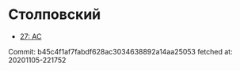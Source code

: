 # Столповский
- [27: AC](27.md)

Commit: b45c4f1af7fabdf628ac3034638892a14aa25053
 fetched at: 20201105-221752
